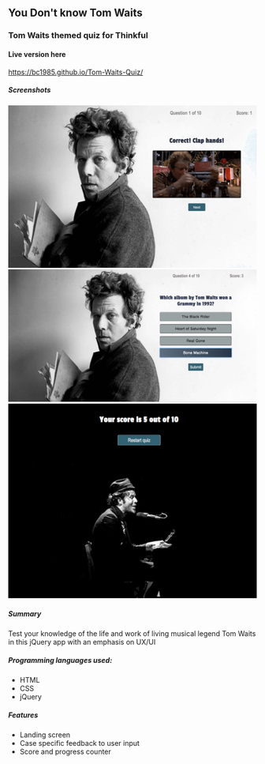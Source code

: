 ## You Don't know Tom Waits
### Tom Waits themed quiz for Thinkful

#### Live version here
https://bc1985.github.io/Tom-Waits-Quiz/

##### Screenshots

![](images/Screenshot1.png)
![](images/Screenshot3.png)
![](images/Screenshot2.png)

##### Summary

Test your knowledge of the life and work of living musical legend Tom Waits in this jQuery app with an emphasis on UX/UI

##### Programming languages used: 

- HTML 
- CSS 
- jQuery

##### Features
- Landing screen
- Case specific feedback to user input
- Score and progress counter

